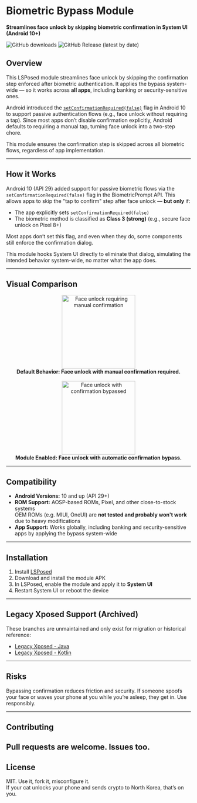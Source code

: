 # Biometric Bypass Module

**Streamlines face unlock by skipping biometric confirmation in System UI (Android 10+)**

![GitHub downloads](https://img.shields.io/github/downloads/Xposed-Modules-Repo/es.rafagale.biometricbypass/total)
![GitHub Release (latest by date)](https://img.shields.io/github/v/release/Xposed-Modules-Repo/es.rafagale.biometricbypass)

## Overview

This LSPosed module streamlines face unlock by skipping the confirmation step enforced after biometric authentication. It applies the bypass system-wide — so it works across **all apps**, including banking or security-sensitive ones.

Android introduced the [`setConfirmationRequired(false)`](https://developer.android.com/identity/sign-in/biometric-auth#no-explicit-user-action) flag in Android 10 to support passive authentication flows (e.g., face unlock without requiring a tap). Since most apps don’t disable confirmation explicitly, Android defaults to requiring a manual tap, turning face unlock into a two-step chore.

This module ensures the confirmation step is skipped across all biometric flows, regardless of app implementation.

---

## How it Works

Android 10 (API 29) added support for passive biometric flows via the `setConfirmationRequired(false)` flag in the BiometricPrompt API. This allows apps to skip the "tap to confirm" step after face unlock — **but only** if:

- The app explicitly sets `setConfirmationRequired(false)`
- The biometric method is classified as **Class 3 (strong)** (e.g., secure face unlock on Pixel 8+)

Most apps don’t set this flag, and even when they do, some components still enforce the confirmation dialog.

This module hooks System UI directly to eliminate that dialog, simulating the intended behavior system-wide, no matter what the app does.

---

## Visual Comparison

<p align="center">
    <img src="https://github.com/rafareborn/biometric-bypass/blob/master/media/module_disabled.gif?raw=true" width="200" alt="Face unlock requiring manual confirmation">
    <br/>
    <strong>Default Behavior: Face unlock with manual confirmation required.</strong>
    <br/><br/>
    <img src="https://github.com/rafareborn/biometric-bypass/blob/master/media/module_enabled.gif?raw=true" width="200" alt="Face unlock with confirmation bypassed">
    <br/>
    <strong>Module Enabled: Face unlock with automatic confirmation bypass.</strong>
</p>

---

## Compatibility

- **Android Versions:** 10 and up (API 29+)
- **ROM Support:** AOSP-based ROMs, Pixel, and other close-to-stock systems  
  OEM ROMs (e.g. MIUI, OneUI) are **not tested and probably won't work** due to heavy modifications
- **App Support:** Works globally, including banking and security-sensitive apps by applying the bypass system-wide

---

## Installation

1. Install [LSPosed](https://github.com/LSPosed/LSPosed/releases)
2. Download and install the module APK
3. In LSPosed, enable the module and apply it to **System UI**
4. Restart System UI or reboot the device

---

## Legacy Xposed Support (Archived)

These branches are unmaintained and only exist for migration or historical reference:

- [Legacy Xposed - Java](https://github.com/rafareborn/biometric-bypass/tree/legacy-xposed-java)
- [Legacy Xposed - Kotlin](https://github.com/rafareborn/biometric-bypass/tree/legacy-xposed-kotlin)

---

## Risks

Bypassing confirmation reduces friction and security. If someone spoofs your face or waves your phone at you while you’re asleep, they get in. Use responsibly.

---

## Contributing

Pull requests are welcome. Issues too.  
---

## License

MIT. Use it, fork it, misconfigure it.  
If your cat unlocks your phone and sends crypto to North Korea, that’s on you.
